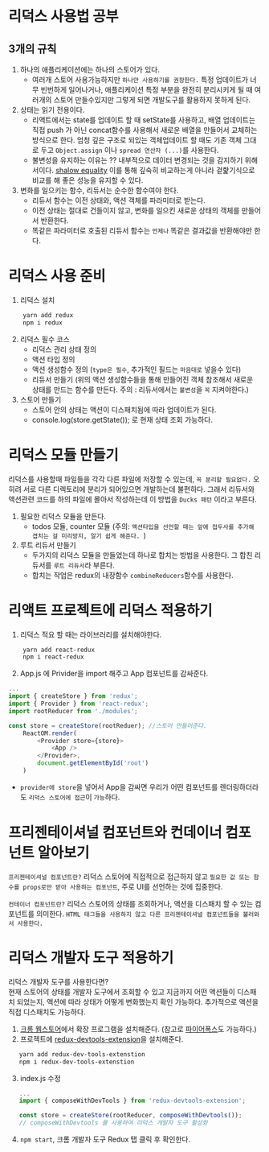 # 리덕스 사용법 공부

## 3개의 규칙

1. 하나의 애플리케이션에는 하나의 스토어가 있다.
   - 여러개 스토어 사용가능하지만 `하나만 사용하기를 권장한다.` 특정 업데이트가 너무 빈번하게 일어나거나, 애플리케이션 특정 부분을 완전히 분리시키게 될 때 여러개의 스토어 만들수있지만 그렇게 되면 개발도구를 활용하지 못하게 된다.
2. 상태는 읽기 전용이다.
   - 리액트에서는 state를 업데이트 할 때 setState를 사용하고, 배열 업데이트는 직접 push 가 아닌 concat함수를 사용해서 새로운 배열을 만들어서 교체하는 방식으로 한다. 엄청 깊은 구조로 되있는 객체업데이트 할 때도 기존 객체 그대로 두고 `Object.assign` 이나 `spread 연산자 (...)`를 사용한다.
   - 불변성을 유지하는 이유는 ?? 내부적으로 데이터 변경되는 것을 감지하기 위해서이다. [shalow equality](https://redux.js.org/faq/immutable-data#how-redux-uses-shallow-checking) 이를 통해 깊숙히 비교하는게 아니라 겉핥기식으로 비교를 해 좋은 성능을 유지할 수 있다.
3. 변화를 일으키는 함수, 리듀서는 순수한 함수여야 한다.
   - 리듀서 함수는 이전 상태와, 액션 객체를 파라미터로 받는다.
   - 이전 상태는 절대로 건들이지 않고, 변화를 일으킨 새로운 상태의 객체를 만들어서 반환한다.
   - 똑같은 파라미터로 호출된 리듀서 함수는 `언제나` 똑같은 결과값을 반환해야만 한다.

# 리덕스 사용 준비

1. 리덕스 설치

```bash
    yarn add redux
    npm i redux
```

2. 리덕스 필수 코스
   - 리덕스 관리 상태 정의
   - 액션 타입 정의
   - 액션 생성함수 정의 (`type은 필수`, 추가적인 필드는 `마음대로` 넣을수 있다)
   - 리듀서 만들기 (위의 액션 생성함수들을 통해 만들어진 객체 참조해서 새로운 상태를 만드는 함수를 만든다. 주의 : 리듀서에서는 `불변성`을 `꼭` 지켜야한다.)
3. 스토어 만들기
   - 스토어 안의 상태는 액션이 디스패치됨에 따라 업데이트가 된다.
   - console.log(store.getState()); 로 현재 상태 조회 가능하다.

# 리덕스 모듈 만들기

리덕스를 사용할때 파일들을 각각 다른 파일에 저장할 수 있는데, `꼭 분리할 필요없다.` 오히려 서로 다른 디렉토리에 분리가 되어있으면 개발하는데 불편하다. 그래서 리듀서와 액션관련 코드를 하의 파일에 몰아서 작성하는데 이 방법을 `Ducks 패턴` 이라고 부른다.

1. 필요한 리덕스 모듈을 만든다.
   - todos 모듈, counter 모듈 (주의: `액션타입을 선언할 때는 앞에 접두사를 추가해 겹치는 걸 미리방지, 알기 쉽게 해준다. `)
2. 루트 리듀서 만들기
   - 두가지의 리덕스 모듈을 만들었는데 하나로 합치는 방법을 사용한다. 그 합친 리듀서를 `루트 리듀서`라 부른다.
   - 합치는 작업은 redux의 내장함수 `combineReducers`함수를 사용한다.

# 리액트 프로젝트에 리덕스 적용하기

1. 리덕스 적요 할 때는 라이브러리를 설치해야한다.

```bash
    yarn add react-redux
    npm i react-redux
```

2. App.js 에 Privider을 import 해주고 App 컴포넌트를 감싸준다.

```javascript
...
import { createStore } from 'redux';
import { Provider } from 'react-redux';
import rootReducer from './modules';

const store = createStore(rootReduer); //스토어 만들어준다.
    ReactOM.render(
        <Provider store={store}>
            <App />
        </Provider>,
        document.getElementById('root')
    )
```

- `provider에 store`을 넣어서 App을 감싸면 우리가 어떤 컴포넌트를 렌더링하더라도 `리덕스 스토어에 접근`이 `가능`하다.

# 프리젠테이셔널 컴포넌트와 컨데이너 컴포넌트 알아보기

`프리젠테이셔널 컴포넌트란?` 리덕스 스토어에 직접적으로 접근하지 않고 `필요한 값 또는 함수를 props로만 받아 사용하는 컴포넌트`, 주로 UI를 선언하는 것에 집중한다.

`컨테이너 컴포넌트란?` 리덕스 스토어의 상태를 조회하거나, 액션을 디스패치 할 수 있는 컴포넌트를 의미한다. `HTML 태그들을 사용하지 않고 다른 프리젠테이셔널 컴포넌트들을 불러와서 사용한다.`

# 리덕스 개발자 도구 적용하기

리덕스 개발자 도구를 사용한다면?  
현재 스토어의 상태를 개발자 도구에서 조회할 수 있고 지금까지 어떤 액션들이 디스패치 되었는지, 액션에 따라 상태가 어떻게 변화했는지 확인 가능하다. 추가적으로 액션을 직접 디스패치도 가능하다.

1. [크롬 웹스토어](https://chrome.google.com/webstore/detail/redux-devtools/lmhkpmbekcpmknklioeibfkpmmfibljd)에서 확장 프로그램을 설치해준다.
   (참고로 [파이어폭스](https://addons.mozilla.org/en-US/firefox/addon/reduxdevtools/)도 가능하다.)
2. 프로젝트에 [redux-devtools-extension](https://www.npmjs.com/package/redux-devtools-extension)을 설치해준다.

```bash
   yarn add redux-dev-tools-extenstion
   npm i redux-dev-tools-extenstion
```

3. index.js 수정

```javascript
   ...
   import { composeWithDevTools } from 'redux-devtools-extension';

   const store = createStore(rootReducer, composeWithDevtools());
   // composeWithDevtools 를 사용하여 리덕스 개발자 도구 활성화
```

4. `npm start`, 크롬 개발자 도구 Redux 탭 클릭 후 확인한다.
